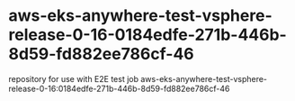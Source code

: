 # aws-eks-anywhere-test-vsphere-release-0-16-0184edfe-271b-446b-8d59-fd882ee786cf-46
repository for use with E2E test job aws-eks-anywhere-test-vsphere-release-0-16:0184edfe-271b-446b-8d59-fd882ee786cf-46
